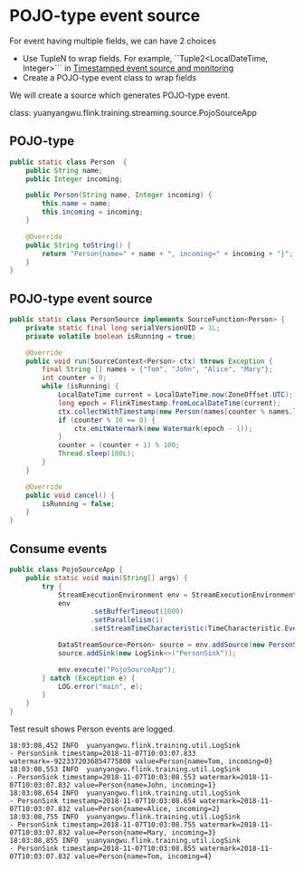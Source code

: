 # POJO-type event source

For event having multiple fields, we can have 2 choices

- Use TupleN to wrap fields. For example, ``Tuple2<LocalDateTime, Integer>``` in [Timestamped event source and monitoring](22_Timestamped_Event_Source_And_Monitoring.md)
- Create a POJO-type event class to wrap fields

We will create a source which generates POJO-type event.

class: yuanyangwu.flink.training.streaming.source.PojoSourceApp

## POJO-type

```java
public static class Person  {
    public String name;
    public Integer incoming;

    public Person(String name, Integer incoming) {
        this.name = name;
        this.incoming = incoming;
    }

    @Override
    public String toString() {
        return "Person{name=" + name + ", incoming=" + incoming + "}";
    }
}
```

## POJO-type event source

```java
public static class PersonSource implements SourceFunction<Person> {
    private static final long serialVersionUID = 1L;
    private volatile boolean isRunning = true;

    @Override
    public void run(SourceContext<Person> ctx) throws Exception {
        final String [] names = {"Tom", "John", "Alice", "Mary"};
        int counter = 0;
        while (isRunning) {
            LocalDateTime current = LocalDateTime.now(ZoneOffset.UTC);
            long epoch = FlinkTimestamp.fromLocalDateTime(current);
            ctx.collectWithTimestamp(new Person(names[counter % names.length], counter), epoch);
            if (counter % 10 == 0) {
                ctx.emitWatermark(new Watermark(epoch - 1));
            }
            counter = (counter + 1) % 100;
            Thread.sleep(100L);
        }
    }

    @Override
    public void cancel() {
        isRunning = false;
    }
}
```

## Consume events

```java
public class PojoSourceApp {
    public static void main(String[] args) {
        try {
            StreamExecutionEnvironment env = StreamExecutionEnvironment.getExecutionEnvironment();
            env
                    .setBufferTimeout(1000)
                    .setParallelism(1)
                    .setStreamTimeCharacteristic(TimeCharacteristic.EventTime);

            DataStreamSource<Person> source = env.addSource(new PersonSource());
            source.addSink(new LogSink<>("PersonSink"));

            env.execute("PojoSourceApp");
        } catch (Exception e) {
            LOG.error("main", e);
        }
    }
}
```

Test result shows Person events are logged.

```console
18:03:08,452 INFO  yuanyangwu.flink.training.util.LogSink                        - PersonSink timestamp=2018-11-07T10:03:07.833 watermark=-9223372036854775808 value=Person{name=Tom, incoming=0}
18:03:08,553 INFO  yuanyangwu.flink.training.util.LogSink                        - PersonSink timestamp=2018-11-07T10:03:08.553 watermark=2018-11-07T10:03:07.832 value=Person{name=John, incoming=1}
18:03:08,654 INFO  yuanyangwu.flink.training.util.LogSink                        - PersonSink timestamp=2018-11-07T10:03:08.654 watermark=2018-11-07T10:03:07.832 value=Person{name=Alice, incoming=2}
18:03:08,755 INFO  yuanyangwu.flink.training.util.LogSink                        - PersonSink timestamp=2018-11-07T10:03:08.755 watermark=2018-11-07T10:03:07.832 value=Person{name=Mary, incoming=3}
18:03:08,855 INFO  yuanyangwu.flink.training.util.LogSink                        - PersonSink timestamp=2018-11-07T10:03:08.855 watermark=2018-11-07T10:03:07.832 value=Person{name=Tom, incoming=4}
```